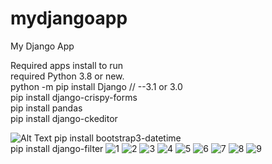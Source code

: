 # mydjangoapp
My Django App


Required apps install to run
<br>
required Python 3.8 or new.
<br>
python -m pip install Django // --3.1 or 3.0
<br>
pip install django-crispy-forms
<br>
pip install pandas
<br>
pip install django-ckeditor
<br>

![Alt Text](https://media.giphy.com/media/xgDs14Sdqnyy5yuwGa/giphy.gif?cid=790b7611c161c1d5367ed36ff6df26b8558d7fa88df07607&rid=giphy.gif&ct=g)
pip install bootstrap3-datetime
<br>
pip install django-filter
![1](https://user-images.githubusercontent.com/71253469/100092891-d8476980-2e67-11eb-9bfa-65a50cc0522b.jpg)
![2](https://user-images.githubusercontent.com/71253469/100093760-08dbd300-2e69-11eb-8779-db49e998dc28.jpg)
![3](https://user-images.githubusercontent.com/71253469/100093771-0aa59680-2e69-11eb-95a4-222a43720440.jpg)
![4](https://user-images.githubusercontent.com/71253469/100093778-0bd6c380-2e69-11eb-8c62-1a6b95dd6ed5.jpg)
![5](https://user-images.githubusercontent.com/71253469/100093783-0da08700-2e69-11eb-913d-9c7ad9ea51d6.jpg)
![6](https://user-images.githubusercontent.com/71253469/100093790-0e391d80-2e69-11eb-9600-aae55353eebe.jpg)
![7](https://user-images.githubusercontent.com/71253469/100093795-0ed1b400-2e69-11eb-8f4b-27c3974c3c06.jpg)
![8](https://user-images.githubusercontent.com/71253469/100093797-1002e100-2e69-11eb-9983-ccab612bdede.jpg)
![9](https://user-images.githubusercontent.com/71253469/100093800-109b7780-2e69-11eb-99bd-9cb42eb23b06.jpg)

